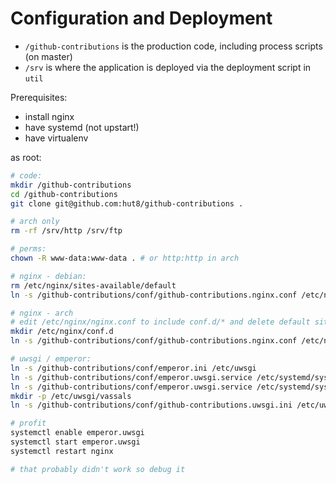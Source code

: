 # Configuration and Deployment

* `/github-contributions` is the production code, including process scripts (on master)
* `/srv` is where the application is deployed via the deployment script in `util`

Prerequisites:
* install nginx
* have systemd (not upstart!)
* have virtualenv

as root:

```sh
# code:
mkdir /github-contributions
cd /github-contributions
git clone git@github.com:hut8/github-contributions .

# arch only
rm -rf /srv/http /srv/ftp

# perms:
chown -R www-data:www-data . # or http:http in arch

# nginx - debian:
rm /etc/nginx/sites-available/default
ln -s /github-contributions/conf/github-contributions.nginx.conf /etc/nginx/conf.d/

# nginx - arch
# edit /etc/nginx/nginx.conf to include conf.d/* and delete default site
mkdir /etc/nginx/conf.d
ln -s /github-contributions/conf/github-contributions.nginx.conf /etc/nginx/conf.d/

# uwsgi / emperor:
ln -s /github-contributions/conf/emperor.ini /etc/uwsgi
ln -s /github-contributions/conf/emperor.uwsgi.service /etc/systemd/system # debian
ln -s /github-contributions/conf/emperor.uwsgi.service /etc/systemd/system/multi-user.target.wants # arch
mkdir -p /etc/uwsgi/vassals
ln -s /github-contributions/conf/github-contributions.uwsgi.ini /etc/uwsgi/vassals

# profit
systemctl enable emperor.uwsgi
systemctl start emperor.uwsgi
systemctl restart nginx

# that probably didn't work so debug it
```
